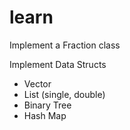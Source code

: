 # learn
Implement a Fraction class


Implement Data Structs
- Vector
- List (single, double)
- Binary Tree
- Hash Map


